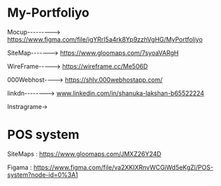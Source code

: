 # My-Portfoliyo
Mocup---------> https://www.figma.com/file/igYRrI5a4rk8Yp9zzhVgHG/MyPortfoliyo 


SiteMap-------> https://www.gloomaps.com/7syoaVARgH


WireFrame-----> https://wireframe.cc/Me506D


000Webhost----> https://shlv.000webhostapp.com/


linkdn--------> www.linkedin.com/in/shanuka-lakshan-b65522224




Instragrame-> 

# POS system

SiteMaps   : https://www.gloomaps.com/JMXZ26Y24D

Figama     : https://www.figma.com/file/va2XKIXRnvWCGiWd5eKgZl/POS-system?node-id=0%3A1
